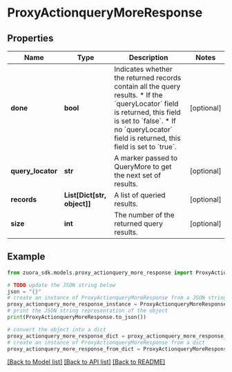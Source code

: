 # ProxyActionqueryMoreResponse


## Properties

Name | Type | Description | Notes
------------ | ------------- | ------------- | -------------
**done** | **bool** | Indicates whether the returned records contain all the query results. * If the &#x60;queryLocator&#x60; field is returned, this field is set to &#x60;false&#x60;. * If no &#x60;queryLocator&#x60; field is returned, this field is set to &#x60;true&#x60;.  | [optional] 
**query_locator** | **str** | A marker passed to QueryMore to get the next set of results. | [optional] 
**records** | **List[Dict[str, object]]** | A list of queried results. | [optional] 
**size** | **int** | The number of the returned query results. | [optional] 

## Example

```python
from zuora_sdk.models.proxy_actionquery_more_response import ProxyActionqueryMoreResponse

# TODO update the JSON string below
json = "{}"
# create an instance of ProxyActionqueryMoreResponse from a JSON string
proxy_actionquery_more_response_instance = ProxyActionqueryMoreResponse.from_json(json)
# print the JSON string representation of the object
print(ProxyActionqueryMoreResponse.to_json())

# convert the object into a dict
proxy_actionquery_more_response_dict = proxy_actionquery_more_response_instance.to_dict()
# create an instance of ProxyActionqueryMoreResponse from a dict
proxy_actionquery_more_response_from_dict = ProxyActionqueryMoreResponse.from_dict(proxy_actionquery_more_response_dict)
```
[[Back to Model list]](../README.md#documentation-for-models) [[Back to API list]](../README.md#documentation-for-api-endpoints) [[Back to README]](../README.md)


